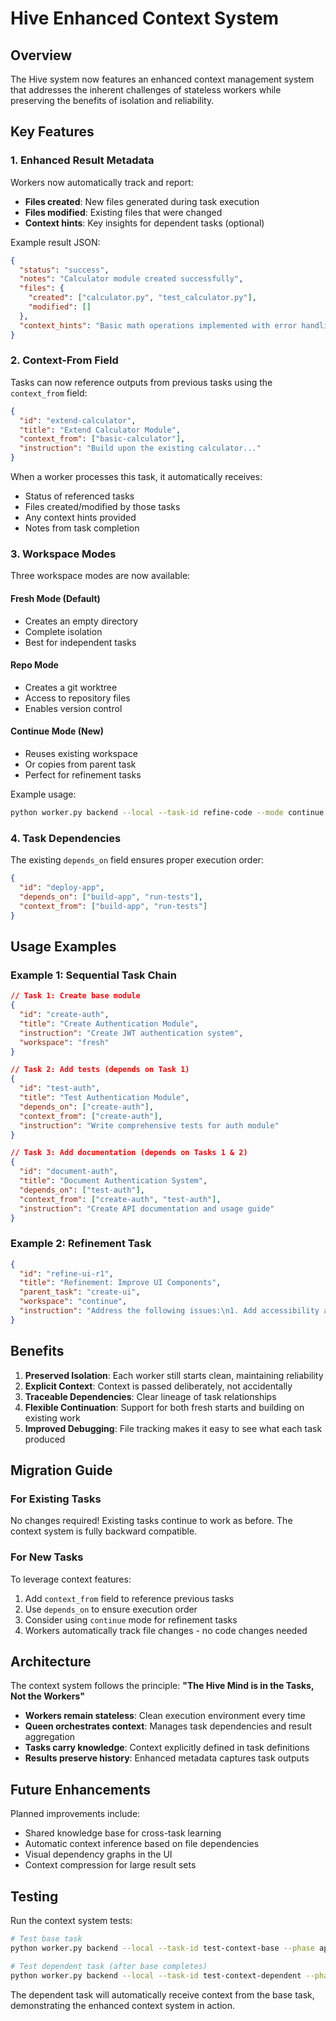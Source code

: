 # Hive Enhanced Context System

## Overview

The Hive system now features an enhanced context management system that addresses the inherent challenges of stateless workers while preserving the benefits of isolation and reliability.

## Key Features

### 1. Enhanced Result Metadata

Workers now automatically track and report:
- **Files created**: New files generated during task execution
- **Files modified**: Existing files that were changed
- **Context hints**: Key insights for dependent tasks (optional)

Example result JSON:
```json
{
  "status": "success",
  "notes": "Calculator module created successfully",
  "files": {
    "created": ["calculator.py", "test_calculator.py"],
    "modified": []
  },
  "context_hints": "Basic math operations implemented with error handling"
}
```

### 2. Context-From Field

Tasks can now reference outputs from previous tasks using the `context_from` field:

```json
{
  "id": "extend-calculator",
  "title": "Extend Calculator Module",
  "context_from": ["basic-calculator"],
  "instruction": "Build upon the existing calculator..."
}
```

When a worker processes this task, it automatically receives:
- Status of referenced tasks
- Files created/modified by those tasks
- Any context hints provided
- Notes from task completion

### 3. Workspace Modes

Three workspace modes are now available:

#### Fresh Mode (Default)
- Creates an empty directory
- Complete isolation
- Best for independent tasks

#### Repo Mode
- Creates a git worktree
- Access to repository files
- Enables version control

#### Continue Mode (New)
- Reuses existing workspace
- Or copies from parent task
- Perfect for refinement tasks

Example usage:
```bash
python worker.py backend --local --task-id refine-code --mode continue
```

### 4. Task Dependencies

The existing `depends_on` field ensures proper execution order:

```json
{
  "id": "deploy-app",
  "depends_on": ["build-app", "run-tests"],
  "context_from": ["build-app", "run-tests"]
}
```

## Usage Examples

### Example 1: Sequential Task Chain

```json
// Task 1: Create base module
{
  "id": "create-auth",
  "title": "Create Authentication Module",
  "instruction": "Create JWT authentication system",
  "workspace": "fresh"
}

// Task 2: Add tests (depends on Task 1)
{
  "id": "test-auth",
  "title": "Test Authentication Module",
  "depends_on": ["create-auth"],
  "context_from": ["create-auth"],
  "instruction": "Write comprehensive tests for auth module"
}

// Task 3: Add documentation (depends on Tasks 1 & 2)
{
  "id": "document-auth",
  "title": "Document Authentication System",
  "depends_on": ["test-auth"],
  "context_from": ["create-auth", "test-auth"],
  "instruction": "Create API documentation and usage guide"
}
```

### Example 2: Refinement Task

```json
{
  "id": "refine-ui-r1",
  "title": "Refinement: Improve UI Components",
  "parent_task": "create-ui",
  "workspace": "continue",
  "instruction": "Address the following issues:\n1. Add accessibility attributes\n2. Improve responsive design"
}
```

## Benefits

1. **Preserved Isolation**: Each worker still starts clean, maintaining reliability
2. **Explicit Context**: Context is passed deliberately, not accidentally
3. **Traceable Dependencies**: Clear lineage of task relationships
4. **Flexible Continuation**: Support for both fresh starts and building on existing work
5. **Improved Debugging**: File tracking makes it easy to see what each task produced

## Migration Guide

### For Existing Tasks

No changes required! Existing tasks continue to work as before. The context system is fully backward compatible.

### For New Tasks

To leverage context features:

1. Add `context_from` field to reference previous tasks
2. Use `depends_on` to ensure execution order
3. Consider using `continue` mode for refinement tasks
4. Workers automatically track file changes - no code changes needed

## Architecture

The context system follows the principle: **"The Hive Mind is in the Tasks, Not the Workers"**

- **Workers remain stateless**: Clean execution environment every time
- **Queen orchestrates context**: Manages task dependencies and result aggregation
- **Tasks carry knowledge**: Context explicitly defined in task definitions
- **Results preserve history**: Enhanced metadata captures task outputs

## Future Enhancements

Planned improvements include:
- Shared knowledge base for cross-task learning
- Automatic context inference based on file dependencies
- Visual dependency graphs in the UI
- Context compression for large result sets

## Testing

Run the context system tests:

```bash
# Test base task
python worker.py backend --local --task-id test-context-base --phase apply

# Test dependent task (after base completes)
python worker.py backend --local --task-id test-context-dependent --phase apply
```

The dependent task will automatically receive context from the base task, demonstrating the enhanced context system in action.